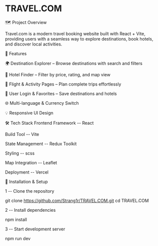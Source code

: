 ﻿# TRAVEL.COM
🗺️ Project Overview

Travel.com is a modern travel booking website built with React + Vite, providing users with a seamless way to explore destinations, book hotels, and discover local activities.

🚀 Features

🌍 Destination Explorer – Browse destinations with search and filters

🏨 Hotel Finder – Filter by price, rating, and map view

🛫 Flight & Activity Pages – Plan complete trips effortlessly

💾 User Login & Favorites – Save destinations and hotels

🌐 Multi-language & Currency Switch

💡 Responsive UI Design


🛠️ Tech Stack
Frontend Framework -- React

Build Tool -- Vite

State Management -- Redux Toolkit

Styling -- scss

Map Integration -- Leaflet

Deployment -- Vercel


🧩 Installation & Setup

1 -- Clone the repository

git clone https://github.com/Strang1r/TRAVEL.COM.git
cd TRAVEL.COM

2 -- Install dependencies

npm install

3 -- Start development server

npm run dev
